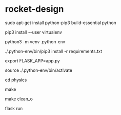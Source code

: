 # rocket-design


sudo apt-get install python-pip3 build-essential python

pip3 install --user virtualenv

python3 -m venv .python-env

./.python-env/bin/pip3 install -r requirements.txt

export FLASK_APP=app.py

source ./.python-env/bin/activate 

cd physics

make

make clean_o

flask run